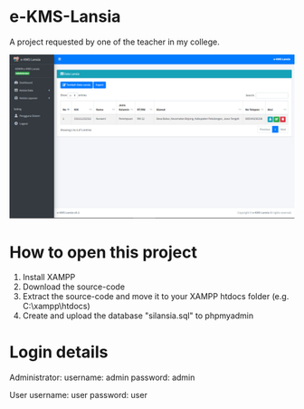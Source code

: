 # e-KMS-Lansia
A project requested by one of the teacher in my college.

![Preview](https://github.com/haiffy420/e-KMS-Lansia/blob/main/ekms.PNG)

# How to open this project
1. Install XAMPP
2. Download the source-code
3. Extract the source-code and move it to your XAMPP htdocs folder (e.g. C:\xampp\htdocs)
4. Create and upload the database "silansia.sql" to phpmyadmin

# Login details
Administrator:
username: admin
password: admin

User
username: user
password: user
